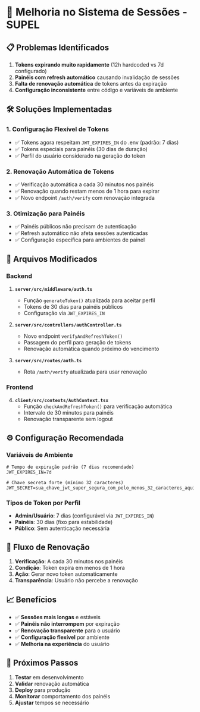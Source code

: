 # 🔐 Melhoria no Sistema de Sessões - SUPEL

## 📋 Problemas Identificados

1. **Tokens expirando muito rapidamente** (12h hardcoded vs 7d configurado)
2. **Painéis com refresh automático** causando invalidação de sessões
3. **Falta de renovação automática** de tokens antes da expiração
4. **Configuração inconsistente** entre código e variáveis de ambiente

## 🛠️ Soluções Implementadas

### 1. **Configuração Flexível de Tokens**
- ✅ Tokens agora respeitam `JWT_EXPIRES_IN` do .env (padrão: 7 dias)
- ✅ Tokens especiais para painéis (30 dias de duração)
- ✅ Perfil do usuário considerado na geração do token

### 2. **Renovação Automática de Tokens**
- ✅ Verificação automática a cada 30 minutos nos painéis
- ✅ Renovação quando restam menos de 1 hora para expirar
- ✅ Novo endpoint `/auth/verify` com renovação integrada

### 3. **Otimização para Painéis**
- ✅ Painéis públicos não precisam de autenticação
- ✅ Refresh automático não afeta sessões autenticadas
- ✅ Configuração específica para ambientes de painel

## 📂 Arquivos Modificados

### Backend
1. **`server/src/middleware/auth.ts`**
   - Função `generateToken()` atualizada para aceitar perfil
   - Tokens de 30 dias para painéis públicos
   - Configuração via `JWT_EXPIRES_IN`

2. **`server/src/controllers/authController.ts`**
   - Novo endpoint `verifyAndRefreshToken()`
   - Passagem do perfil para geração de tokens
   - Renovação automática quando próximo do vencimento

3. **`server/src/routes/auth.ts`**
   - Rota `/auth/verify` atualizada para usar renovação

### Frontend
4. **`client/src/contexts/AuthContext.tsx`**
   - Função `checkAndRefreshToken()` para verificação automática
   - Intervalo de 30 minutos para painéis
   - Renovação transparente sem logout

## ⚙️ Configuração Recomendada

### Variáveis de Ambiente
```env
# Tempo de expiração padrão (7 dias recomendado)
JWT_EXPIRES_IN=7d

# Chave secreta forte (mínimo 32 caracteres)
JWT_SECRET=sua_chave_jwt_super_segura_com_pelo_menos_32_caracteres_aqui
```

### Tipos de Token por Perfil
- **Admin/Usuário**: 7 dias (configurável via `JWT_EXPIRES_IN`)
- **Painéis**: 30 dias (fixo para estabilidade)
- **Público**: Sem autenticação necessária

## 🔄 Fluxo de Renovação

1. **Verificação**: A cada 30 minutos nos painéis
2. **Condição**: Token expira em menos de 1 hora
3. **Ação**: Gerar novo token automaticamente
4. **Transparência**: Usuário não percebe a renovação

## 📈 Benefícios

- ✅ **Sessões mais longas** e estáveis
- ✅ **Painéis não interrompem** por expiração
- ✅ **Renovação transparente** para o usuário
- ✅ **Configuração flexível** por ambiente
- ✅ **Melhoria na experiência** do usuário

## 🚀 Próximos Passos

1. **Testar** em desenvolvimento
2. **Validar** renovação automática
3. **Deploy** para produção
4. **Monitorar** comportamento dos painéis
5. **Ajustar** tempos se necessário
